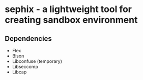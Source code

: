 # sephix - a lightweight tool for creating sandbox environment

## Dependencies
- Flex
- Bison
- Libconfuse (temporary)
- Libseccomp
- Libcap
